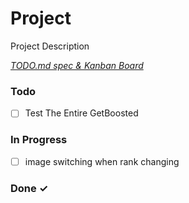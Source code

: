 # Project

Project Description

<em>[TODO.md spec & Kanban Board](https://bit.ly/3fCwKfM)</em>

### Todo

- [ ] Test The Entire GetBoosted  

### In Progress

- [ ] image switching when rank changing  

### Done ✓


